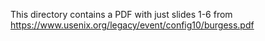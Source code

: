 This directory contains a PDF with just slides 1-6 from
<https://www.usenix.org/legacy/event/config10/burgess.pdf>

